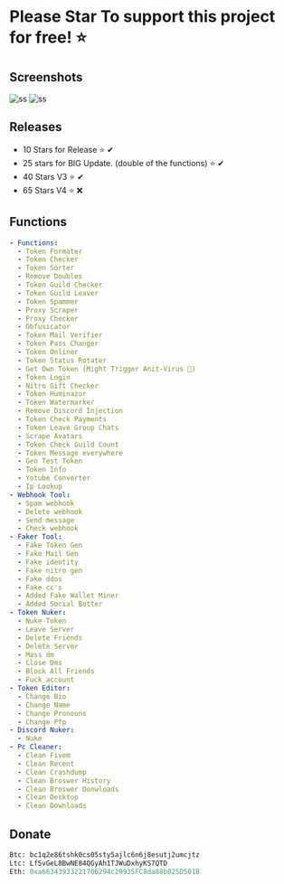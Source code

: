 # Please Star To support this project for free! ⭐
## Screenshots
![ss](https://cdn.discordapp.com/attachments/1207062501577990154/1213239706515542136/20240301_223248.png?ex=65f4c086&is=65e24b86&hm=ed8f7e14dfd6e15016658a032bd0b6501f4e536526a21a27dea6aa5c06321e6e&)
![ss](https://cdn.discordapp.com/attachments/1111293543634452510/1214685097949798490/imag2e.png?ex=65fa02a7&is=65e78da7&hm=da21bc3ed2a54ab41b709195cd3a2163966e952c3c1b3a0c36bbe640d0f5e74e&)
## Releases
- 10 Stars for Release ⭐ ✔
- 25 stars for BIG Update. (double of the functions) ⭐ ✔
- 40 Stars V3 ⭐️ ✔
- 65 Stars V4 ⭐️ ❌
## Functions
```yaml
- Functions:
  - Token Formater
  - Token Checker
  - Token Sorter
  - Remove Doubles
  - Token Guild Checker
  - Token Guild Leaver
  - Token Spammer
  - Proxy Scraper
  - Proxy Checker
  - Obfusicator 
  - Token Mail Verifier
  - Token Pass Changer
  - Token Onliner
  - Token Status Rotater
  - Get Own Token (Might Trigger Anit-Virus 🔴)
  - Token Login
  - Nitro Gift Checker
  - Token Huminazor
  - Token Watermarker
  - Remove Discord Injection
  - Token Check Payments
  - Token Leave Group Chats
  - Scrape Avatars
  - Token Check Guild Count
  - Token Message everywhere
  - Gen Test Token
  - Token Info
  - Yotube Converter
  - Ip Lookup
- Webhook Tool:
  - Spam webhook
  - Delete webhook
  - Send message
  - Check webhook
- Faker Tool:
  - Fake Token Gen
  - Fake Mail Gen
  - Fake identity 
  - Fake nitro gen
  - Fake ddos
  - Fake cc's
  - Added Fake Wallet Miner
  - Added Social Botter
- Token Nuker:
  - Nuke Token
  - Leave Server
  - Delete Friends
  - Delete Server
  - Mass dm
  - Close Dms
  - Block All Friends
  - Fuck account
- Token Editor:
  - Change Bio
  - Change Name
  - Change Pronouns
  - Change Pfp
- Discord Nuker:
  - Nuke
- Pc Cleaner:
  - Clean Fivem
  - Clean Recent
  - Clean Crashdump
  - Clean Broswer History
  - Clean Broswer Donwloads
  - Clean Desktop
  - Clean Downloads
```

## Donate
```py
Btc: bc1q2e86tshk0cs05sty5ajlc6n6j8esutj2umcjtz
Ltc: Lf5vGeL8BwNE84QGyAh1TJWuDxhyKS7QTD
Eth: 0xa66343933221706294c29935FC8da88b025D501B
```
